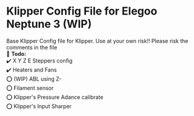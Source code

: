 # Klipper Config File for Elegoo Neptune 3 (WIP)
Base Klipper Config file for Klipper. Use at your own risk!! Please risk the comments in the file  
📄 **Todo:**  
 ✔️ X Y Z E Steppers config  
 ✔️ Heaters and Fans  
 ⭕ (WIP) ABL using Z-  
 ⭕ Filament sensor  
 ⭕ Klipper's Pressure Adance calibrate  
 ⭕ Klipper's Input Sharper  
